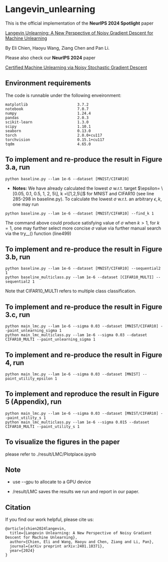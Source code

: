 # Langevin_unlearning

This is the official implementation of the **NeurIPS 2024 Spotlight** paper 

[Langevin Unlearning: A New Perspective of Noisy Gradient Descent for Machine Unlearning](https://arxiv.org/abs/2401.10371)

By Eli Chien, Haoyu Wang, Ziang Chen and Pan Li.

Please also check our **NeurIPS 2024** paper

[Certified Machine Unlearning via Noisy Stochastic Gradient Descent](https://arxiv.org/abs/2403.17105)

## Environment requirements

The code is runnable under the following enveironment:

````
matplotlib                      3.7.2
notebook                        7.0.7
numpy                           1.24.4
pandas                          2.0.3
scikit-learn                    1.3.0
scipy                           1.10.1
seaborn                         0.13.0
torch                           2.0.0+cu117
torchvision                     0.15.1+cu117
tqdm                            4.65.0
````

## To implement and re-produce the result in Figure 3.a, run

````
python baseline.py --lam 1e-6 --dataset [MNIST/CIFAR10]
````

* **Notes:**
We have already calculated the lowest $\sigma$ w.r.t. target $\epsilon= \[0.05, 0.1, 0.5, 1, 2, 5\], k =\[1,2,5\]$ for MNIST and CIFAR10 (see line 285-298 in baseline.py).
To calculate the lowest $\sigma$ w.r.t. an arbitrary $\epsilon, k$, one may run
````
python baseline.py --lam 1e-6 --dataset [MNIST/CIFAR10] --find_k 1
````
The command above could produce satisfying value of $\sigma$ when $k>1$, for $k=1$, one may further select more concise $\sigma$ value via further manual search via the try__() function (line499)

## To implement and re-produce the result in Figure 3.b, run

````
python baseline.py --lam 1e-6 --dataset [MNIST/CIFAR10] --sequential2 1
python baseline_multiclass.py --lam 1e-6 --dataset [CIFAR10_MULTI] --sequential2 1
````
Note that CIFAR10_MULTI refers to multiple class classification.





## To implement and re-produce the result in Figure 3.c, run

````
python main_lmc.py --lam 1e-6 --sigma 0.03 --dataset [MNIST/CIFAR10] --paint_unlearning_sigma 1
python main_lmc_multiclass.py --lam 1e-6 --sigma 0.03 --dataset CIFAR10_MULTI --paint_unlearning_sigma 1
````

## To implement and re-produce the result in Figure 4, run

````
python main_lmc.py --lam 1e-6 --sigma 0.03 --dataset [MNIST] --paint_utility_epsilon 1
````

## To implement and reproduce the result in Figure 5 (Appendix), run

````
python main_lmc.py --lam 1e-6 --sigma 0.03 --dataset [MNIST/CIFAR10] --paint_utility_s 1
python main_lmc_multiclass.py --lam 1e-6 --sigma 0.015 --dataset CIFAR10_MULTI --paint_utility_s 1
````

## To visualize the figures in the paper

please refer to ./result/LMC/Plotplace.ipynb

## Note

* use --gpu to allocate to a GPU device

* /result/LMC saves the results we run and report in our paper.

## Citation 

If you find our work helpful, please cite us:
```
@article{chien2024langevin,
  title={Langevin Unlearning: A New Perspective of Noisy Gradient Descent for Machine Unlearning},
  author={Chien, Eli and Wang, Haoyu and Chen, Ziang and Li, Pan},
  journal={arXiv preprint arXiv:2401.10371},
  year={2024}
}
```


  
